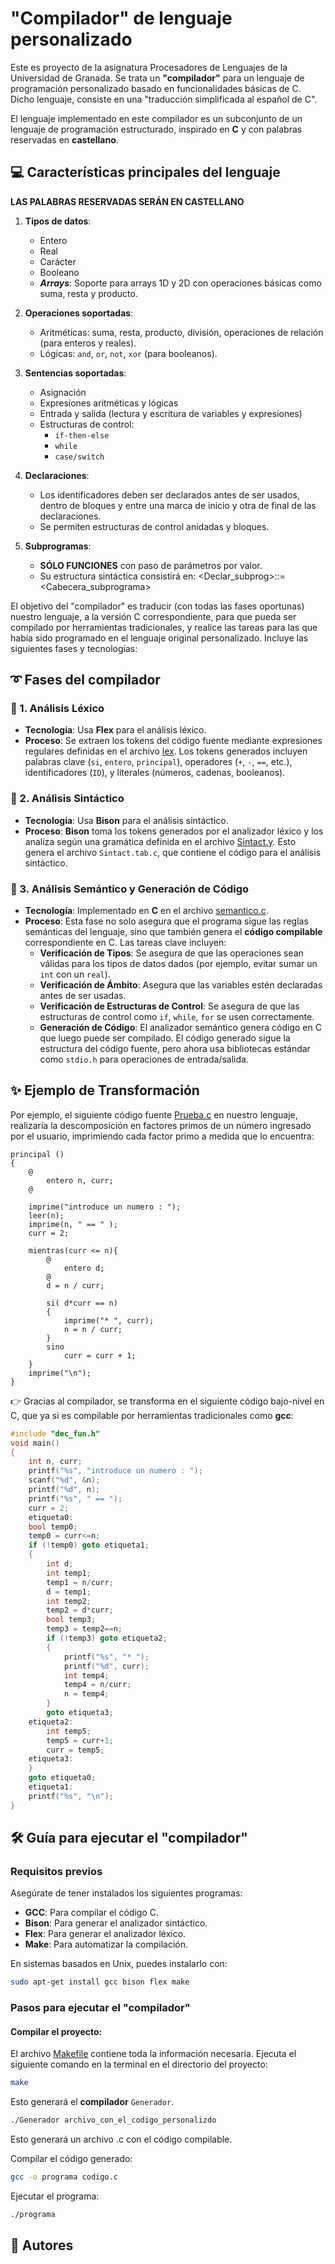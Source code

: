 # "Compilador" de lenguaje personalizado

Este es proyecto de la asignatura Procesadores de Lenguajes de la Universidad de Granada. Se trata un **"compilador"** para un lenguaje de programación personalizado basado en funcionalidades básicas de C. Dicho lenguaje, consiste en una "traducción simplificada al español de C".

El lenguaje implementado en este compilador es un subconjunto de un lenguaje de programación estructurado, inspirado en **C** y con palabras reservadas en **castellano**. 

## 💻 Características principales del lenguaje

**LAS PALABRAS RESERVADAS SERÁN EN CASTELLANO**

1. **Tipos de datos**: 
   - Entero
   - Real
   - Carácter
   - Booleano
   - ***Arrays***: Soporte para arrays 1D y 2D con operaciones básicas como suma, resta y producto.

2. **Operaciones soportadas**:
   - Aritméticas: suma, resta, producto, división, operaciones de relación (para enteros y reales).
   - Lógicas: `and`, `or`, `not`, `xor` (para booleanos).

3. **Sentencias soportadas**:
   - Asignación
   - Expresiones aritméticas y lógicas
   - Entrada y salida (lectura y escritura de variables y expresiones)
   - Estructuras de control:
     - `if-then-else`
     - `while`
     - `case/switch`

4. **Declaraciones**:
   - Los identificadores deben ser declarados antes de ser usados, dentro de bloques y entre una marca de inicio y otra de final de las declaraciones.
   - Se permiten estructuras de control anidadas y bloques.

5. **Subprogramas**:
   - **SÓLO FUNCIONES** con paso de parámetros por valor.
   - Su estructura sintáctica consistirá en: <Declar_subprog>::=<Cabecera_subprograma><bloque>

El objetivo del "compilador" es traducir (con todas las fases oportunas) nuestro lenguaje, a la versión C correspondiente, para que pueda ser compilado por herramientas tradicionales, y realice las tareas para las que había sido programado en el lenguaje original personalizado. Incluye las siguientes fases y tecnologías:

## ➰ Fases del compilador

### 🔎 1. **Análisis Léxico**

- **Tecnología**: Usa **Flex** para el análisis léxico.
- **Proceso**: Se extraen los tokens del código fuente mediante expresiones regulares definidas en el archivo [lex](lex). Los tokens generados incluyen palabras clave (`si`, `entero`, `principal`), operadores (`+`, `-`, `==`, etc.), identificadores (`ID`), y literales (números, cadenas, booleanos).

### 🔎 2. **Análisis Sintáctico**

- **Tecnología**: Usa **Bison** para el análisis sintáctico.
- **Proceso**: **Bison** toma los tokens generados por el analizador léxico y los analiza según una gramática definida en el archivo [Sintact.y](Sintact.y). Esto genera el archivo `Sintact.tab.c`, que contiene el código para el análisis sintáctico.

### 🔎 3. **Análisis Semántico y Generación de Código**

- **Tecnología**: Implementado en **C** en el archivo [semantico.c](semantico.c).
- **Proceso**: Esta fase no solo asegura que el programa sigue las reglas semánticas del lenguaje, sino que también genera el **código compilable** correspondiente en C. Las tareas clave incluyen:
  - **Verificación de Tipos**: Se asegura de que las operaciones sean válidas para los tipos de datos dados (por ejemplo, evitar sumar un `int` con un `real`).
  - **Verificación de Ámbito**: Asegura que las variables estén declaradas antes de ser usadas.
  - **Verificación de Estructuras de Control**: Se asegura de que las estructuras de control como `if`, `while`, `for` se usen correctamente.
  - **Generación de Código**: El analizador semántico genera código en C que luego puede ser compilado. El código generado sigue la estructura del código fuente, pero ahora usa bibliotecas estándar como `stdio.h` para operaciones de entrada/salida.

## ✨ Ejemplo de Transformación

Por ejemplo, el siguiente código fuente [Prueba.c](Prueba.c) en nuestro lenguaje, realizaría la descomposición en factores primos de un número ingresado por el usuario, imprimiendo cada factor primo a medida que lo encuentra:

```plaintext
principal ()
{
    @
        entero n, curr;
    @

    imprime("introduce un numero : ");
    leer(n);
    imprime(n, " == " );
    curr = 2;

    mientras(curr <= n){
        @
            entero d;
        @
        d = n / curr;

        si( d*curr == n)
        {
            imprime("* ", curr);
            n = n / curr;
        }
        sino
            curr = curr + 1;
    }
    imprime("\n");
}

```

👉 Gracias al compilador, se transforma en el siguiente código bajo-nivel en C, que ya si es compilable por herramientas tradicionales como **gcc**:

```c
#include "dec_fun.h" 
void main()
{
    int n, curr;
    printf("%s", "introduce un numero : ");
    scanf("%d", &n);
    printf("%d", n);
    printf("%s", " == ");
    curr = 2;
    etiqueta0:
    bool temp0;
    temp0 = curr<=n;
    if (!temp0) goto etiqueta1;
    {
        int d;
        int temp1;
        temp1 = n/curr;
        d = temp1;
        int temp2;
        temp2 = d*curr;
        bool temp3;
        temp3 = temp2==n;
        if (!temp3) goto etiqueta2;
        {
            printf("%s", "* ");
            printf("%d", curr);
            int temp4;
            temp4 = n/curr;
            n = temp4;
        }
        goto etiqueta3;
    etiqueta2:
        int temp5;
        temp5 = curr+1;
        curr = temp5;
    etiqueta3:
    }
    goto etiqueta0;
    etiqueta1:
    printf("%s", "\n");
}

```

## 🛠️ Guía para ejecutar el "compilador" 

### Requisitos previos

Asegúrate de tener instalados los siguientes programas:

- **GCC**: Para compilar el código C.
- **Bison**: Para generar el analizador sintáctico.
- **Flex**: Para generar el analizador léxico.
- **Make**: Para automatizar la compilación.

En sistemas basados en Unix, puedes instalarlo con:

```bash
sudo apt-get install gcc bison flex make
```

### Pasos para ejecutar el "compilador"
#### Compilar el proyecto:

El archivo [Makefile](makefile) contiene toda la información necesaria. Ejecuta el siguiente comando en la terminal en el directorio del proyecto:

```bash
make
```
Esto generará el **compilador** `Generador`.

```bash
./Generador archivo_con_el_codigo_personalizdo
````
Esto generará un archivo .c con el código compilable.

Compilar el código generado:

```bash
gcc -o programa codigo.c
```

Ejecutar el programa:

```bash
./programa
```

## 👷 Autores
